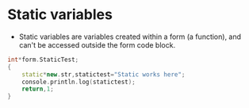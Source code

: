 # Static variables

- Static variables are variables created within a form (a function), and can't be accessed outside the form code block.

```cpp
int*form.StaticTest;
{
	static*new.str,statictest="Static works here";
	console.println.log(statictest);
	return,1;
}
```